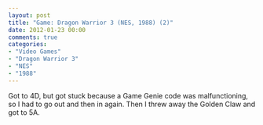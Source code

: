 ```yaml
---
layout: post
title: "Game: Dragon Warrior 3 (NES, 1988) (2)"
date: 2012-01-23 00:00
comments: true
categories:
- "Video Games"
- "Dragon Warrior 3"
- "NES"
- "1988"
---
```


Got to 4D, but got stuck because a Game Genie code was
malfunctioning, so I had to go out and then in again. Then I threw
away the Golden Claw and got to 5A.
